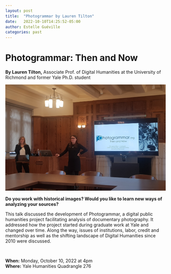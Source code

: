 ```yaml
---
layout: post
title:  "Photogrammar by Lauren Tilton"
date:   2022-10-10T14:25:52-05:00
author: Estelle Guéville
categories: past
---
```


# Photogrammar: Then and Now
**By Lauren Tilton,** Associate Prof. of Digital Humanities at the University of Richmond and former Yale Ph.D. student


<a href="/assets/photogrammar/1.jpg" data-lightbox="photogrammar" data-title="Photogrammar">
  <img src="/assets/photogrammar/1.jpg" title="Photogrammar">
</a>

<br>

**Do you work with historical images? Would you like to learn new ways of analyzing your sources?**

This talk discussed the development of Photogrammar, a digital public humanities project facilitating analysis of documentary photography. It addressed how the project started during graduate work at Yale and changed over time. Along the way, issues of institutions, labor, credit and mentorship as well as the shifting landscape of Digital Humanities since 2010 were discussed.

<br>

**When:** Monday, October 10, 2022 at 4pm  
**Where:** Yale Humanities Quadrangle 276
